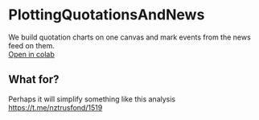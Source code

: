# PlottingQuotationsAndNews
We build quotation charts on one canvas and mark events from the news feed on them.  
[Open in colab](https://colab.research.google.com/github/gggrafff/PlottingQuotesAndNews/blob/main/moex_news_plot.ipynb)  

## What for?
Perhaps it will simplify something like this analysis https://t.me/nztrusfond/1519  
